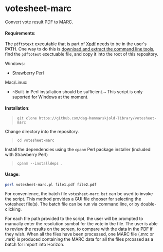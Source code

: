 # votesheet-marc
Convert vote result PDF to MARC.

#### Requirements:
The `pdftotext` executable that is part of [Xpdf](https://www.xpdfreader.com/pdftotext-man.html) needs to be in the user's PATH. One way to do this is [download and extract the command line tools](https://www.xpdfreader.com/download.html), find the `pdftotext` exectuable file, and copy it into the root of this repository.

Windows: 
* [Strawberry Perl](http://strawberryperl.com/)

Mac/Linux: 
* ~Built-in Perl installation should be sufficient.~ This script is only suported for Windows at the moment.

#### Installation:
> `git clone https://github.com/dag-hammarskjold-library/votesheet-marc`

Change directory into the repository.
> `cd votesheet-marc`

Install the dependencies using the `cpanm` Perl package installer (included with Strawberry Perl)
> `cpanm --installdeps .`

#### Usage:

```bash
perl votesheet-marc.pl file1.pdf file2.pdf
```

For convenience, the batch file `votesheet-marc.bat` can be used to invoke the script. This method provides a GUI file chooser for selecting the votesheet file(s). The batch file can be run via command line, or by double-clicking.

For each file path provided to the script, the user will be prompted to manually enter the resolution symbol for the vote in the file. The user is able to review the results on the screen, to compare with the data in the PDF if they wish. When all the files have been processed, one MARC file (.mrc or .mrk) is produced containing the MARC data for all the files prcossed as a batch for import into Horizon. 
